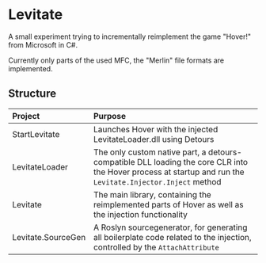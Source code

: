 # Levitate

A small experiment trying to incrementally reimplement the game "Hover!" from Microsoft in C#.

Currently only parts of the used MFC, the "Merlin" file formats are implemented.

## Structure

| Project | Purpose |
|:--------|:--------|
| StartLevitate | Launches Hover with the injected LevitateLoader.dll using Detours |
| LevitateLoader | The only custom native part, a detours-compatible DLL loading the core CLR into the Hover process at startup and run the `Levitate.Injector.Inject` method |
| Levitate | The main library, containing the reimplemented parts of Hover as well as the injection functionality |
| Levitate.SourceGen | A Roslyn sourcegenerator, for generating all boilerplate code related to the injection, controlled by the `AttachAttribute` |
